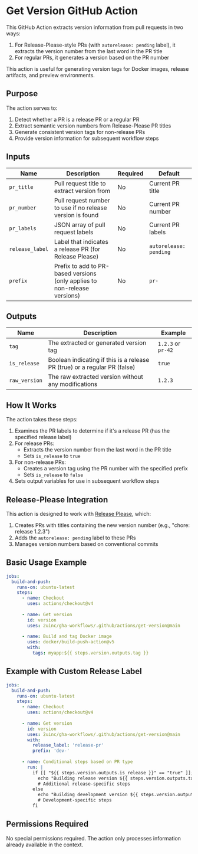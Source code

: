 # Get Version GitHub Action

This GitHub Action extracts version information from pull requests in two ways:

1. For Release-Please-style PRs (with `autorelease: pending` label), it extracts the version number from the last word in the PR title
2. For regular PRs, it generates a version based on the PR number

This action is useful for generating version tags for Docker images, release artifacts, and preview environments.

## Purpose

The action serves to:

1. Detect whether a PR is a release PR or a regular PR
2. Extract semantic version numbers from Release-Please PR titles
3. Generate consistent version tags for non-release PRs
4. Provide version information for subsequent workflow steps

## Inputs

| Name            | Description                                                               | Required | Default                |
| --------------- | ------------------------------------------------------------------------- | -------- | ---------------------- |
| `pr_title`      | Pull request title to extract version from                                | No       | Current PR title       |
| `pr_number`     | Pull request number to use if no release version is found                 | No       | Current PR number      |
| `pr_labels`     | JSON array of pull request labels                                         | No       | Current PR labels      |
| `release_label` | Label that indicates a release PR (for Release Please)                    | No       | `autorelease: pending` |
| `prefix`        | Prefix to add to PR-based versions (only applies to non-release versions) | No       | `pr-`                  |

## Outputs

| Name          | Description                                                               | Example            |
| ------------- | ------------------------------------------------------------------------- | ------------------ |
| `tag`         | The extracted or generated version tag                                    | `1.2.3` or `pr-42` |
| `is_release`  | Boolean indicating if this is a release PR (true) or a regular PR (false) | `true`             |
| `raw_version` | The raw extracted version without any modifications                       | `1.2.3`            |

## How It Works

The action takes these steps:

1. Examines the PR labels to determine if it's a release PR (has the specified release label)
2. For release PRs:
   - Extracts the version number from the last word in the PR title
   - Sets `is_release` to `true`
3. For non-release PRs:
   - Creates a version tag using the PR number with the specified prefix
   - Sets `is_release` to `false`
4. Sets output variables for use in subsequent workflow steps

## Release-Please Integration

This action is designed to work with [Release Please](https://github.com/googleapis/release-please), which:

1. Creates PRs with titles containing the new version number (e.g., "chore: release 1.2.3")
2. Adds the `autorelease: pending` label to these PRs
3. Manages version numbers based on conventional commits

## Basic Usage Example

```yaml
jobs:
  build-and-push:
    runs-on: ubuntu-latest
    steps:
      - name: Checkout
        uses: actions/checkout@v4
        
      - name: Get version
        id: version
        uses: 2uinc/gha-workflows/.github/actions/get-version@main
      
      - name: Build and tag Docker image
        uses: docker/build-push-action@v5
        with:
          tags: myapp:${{ steps.version.outputs.tag }}
```

## Example with Custom Release Label

```yaml
jobs:
  build-and-push:
    runs-on: ubuntu-latest
    steps:
      - name: Checkout
        uses: actions/checkout@v4
        
      - name: Get version
        id: version
        uses: 2uinc/gha-workflows/.github/actions/get-version@main
        with:
          release_label: 'release-pr'
          prefix: 'dev-'
      
      - name: Conditional steps based on PR type
        run: |
          if [[ "${{ steps.version.outputs.is_release }}" == "true" ]]; then
            echo "Building release version ${{ steps.version.outputs.tag }}"
            # Additional release-specific steps
          else
            echo "Building development version ${{ steps.version.outputs.tag }}"
            # Development-specific steps
          fi
```

## Permissions Required

No special permissions required. The action only processes information already available in the context.
